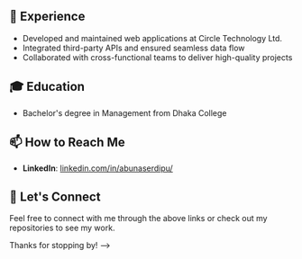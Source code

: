 <!-- # Hi there, I'm Abu Naser Dipu 👋

Welcome to my GitHub profile! I'm a passionate PHP and Laravel developer with a year of experience in building dynamic and responsive web applications.

## 🔧 Technologies & Tools
- PHP
- Laravel
- MySQL
- JavaScript
- HTML/CSS
- API Integration

## 📈 GitHub Stats
![Abu Naser GitHub Stats](https://github-readme-stats.vercel.app/api?username=abunaserdipu&show_icons=true&hide_border=true)

<!-- ## 📚 Projects
Here are a few projects I've worked on:
- **[Project 1](link-to-project)**: Brief description.
- **[Project 2](link-to-project)**: Brief description.
- **[Project 3](link-to-project)**: Brief description. -->

## 💼 Experience
- Developed and maintained web applications at Circle Technology Ltd.
- Integrated third-party APIs and ensured seamless data flow
- Collaborated with cross-functional teams to deliver high-quality projects

## 🎓 Education
- Bachelor's degree in Management from Dhaka College

## 📫 How to Reach Me
- **LinkedIn**: [linkedin.com/in/abunaserdipu/](https://www.linkedin.com/in/abunaserdipu/)
<!-- - **Email**: [mdabunaserdipu@gmail.com](mailto:your-email@example.com)
 - **Website/Portfolio**: [your-website.com](link-to-website)

 ## 🌟 Fun Fact
[Include an interesting or fun fact about yourself] -->

## 🔗 Let's Connect
Feel free to connect with me through the above links or check out my repositories to see my work.

Thanks for stopping by! -->
